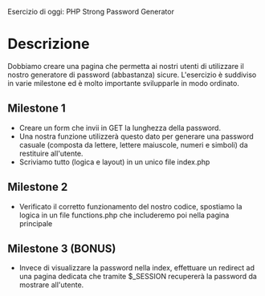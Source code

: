 Esercizio di oggi: PHP Strong Password Generator
# Descrizione
Dobbiamo creare una pagina che permetta ai nostri utenti di utilizzare il nostro generatore di password (abbastanza) sicure.
L'esercizio è suddiviso in varie milestone ed è molto importante svilupparle in modo ordinato.
## Milestone 1
- Creare un form che invii in GET la lunghezza della password. 
- Una nostra funzione utilizzerà questo dato per generare una password casuale (composta da lettere, lettere maiuscole, numeri e simboli) da restituire all'utente.
- Scriviamo tutto (logica e layout) in un unico file index.php
## Milestone 2
- Verificato il corretto funzionamento del nostro codice, spostiamo la logica in un file functions.php che includeremo poi nella pagina principale
## Milestone 3 (BONUS)
- Invece di visualizzare la password nella index, effettuare un redirect ad una pagina dedicata che tramite $_SESSION recupererà la password da mostrare all'utente. 